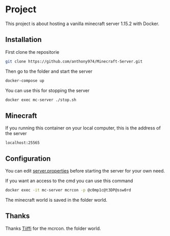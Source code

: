 # Project
This project is about hosting a vanilla minecraft server 1.15.2  with Docker.

## Installation
First clone the repositorie

```bash
git clone https://github.com/anthony974/Minecraft-Server.git
```
Then go to the folder and start the server
```bash
docker-compose up
```
You can use this for stopping the server
```bash
docker exec mc-server ./stop.sh
```
## Minecraft
If you running this container on your local computer, this is the address of the server
````
localhost:25565
````
## Configuration
You can edit [server.properties](https://github.com/anthony974/Minecraft-Server/blob/master/server/server.properties) before starting the server for your own need.

If you want an access to the cmd you can use this command
```bash
docker exec -it mc-server mcrcon -p @c0mp1c@t3DP@ssw0rd
```
The minecraft world is saved in the folder world.

## Thanks
Thanks [Tiiffi](https://github.com/Tiiffi) for the mcrcon.
the folder world.
